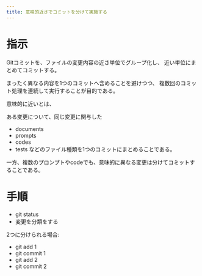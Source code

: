 ```yaml
---
title: 意味的近さでコミットを分けて実施する
---
```


# 指示
Gitコミットを、ファイルの変更内容の近さ単位でグループ化し、
近い単位にまとめてコミットする。

まったく異なる内容を1つのコミットへ含めることを避けつつ、
複数回のコミット処理を連続して実行することが目的である。

意味的に近いとは、

ある変更について、同じ変更に関与した
- documents
- prompts
- codes
- tests
などのファイル種類を1つのコミットにまとめることである。

一方、複数のプロンプトやcodeでも、意味的に異なる変更は分けてコミットすることである。

# 手順

- git status
- 変更を分類をする

2つに分けられる場合:
- git add 1
- git commit 1
- git add 2
- git commit 2 


